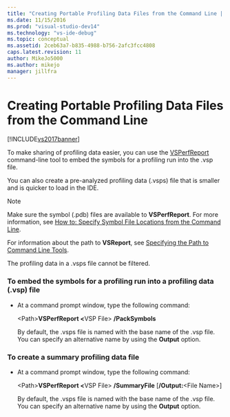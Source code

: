 ```yaml
---
title: "Creating Portable Profiling Data Files from the Command Line | Microsoft Docs"
ms.date: 11/15/2016
ms.prod: "visual-studio-dev14"
ms.technology: "vs-ide-debug"
ms.topic: conceptual
ms.assetid: 2ceb63a7-b835-4988-b756-2afc3fcc4808
caps.latest.revision: 11
author: MikeJo5000
ms.author: mikejo
manager: jillfra
---
```

# Creating Portable Profiling Data Files from the Command Line
[!INCLUDE[vs2017banner](../includes/vs2017banner.md)]

To make sharing of profiling data easier, you can use the [VSPerfReport](../profiling/vsperfreport.md) command-line tool to embed the symbols for a profiling run into the .vsp file.  
  
 You can also create a pre-analyzed profiling data (.vsps) file that is smaller and is quicker to load in the IDE.  
  
> [!NOTE]
>  Make sure the symbol (.pdb) files are available to **VSPerfReport**. For more information, see [How to: Specify Symbol File Locations from the Command Line](../profiling/how-to-specify-symbol-file-locations-from-the-command-line.md).  
>   
>  For information about the path to **VSReport**, see [Specifying the Path to Command Line Tools](../profiling/specifying-the-path-to-profiling-tools-command-line-tools.md).  
>   
>  The profiling data in a .vsps file cannot be filtered.  
  
### To embed the symbols for a profiling run into a profiling data (.vsp) file  
  
- At a command prompt window, type the following command:  
  
   \<Path><strong>VSPerfReport \<</strong>VSP File> **/PackSymbols**  
  
   By default, the .vsps file is named with the base name of the .vsp file. You can specify an alternative name by using the **Output** option.  
  
### To create a summary profiling data file  
  
- At a command prompt window, type the following command:  
  
   \<Path><strong>VSPerfReport \<</strong>VSP File> **/SummaryFile** [**/Output:**\<File Name>]  
  
   By default, the .vsps file is named with the base name of the .vsp file. You can specify an alternative name by using the **Output** option.
